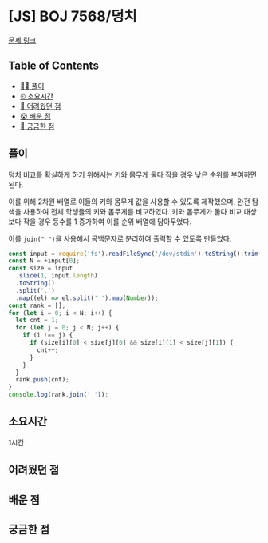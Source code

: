 <!-- 제목으로 다음과 같은 내용으로 작성해주세요 ! -->
<!-- 📚 언어 : e.g. Javascript -> [JS], Python -> [Python]  -->
<!-- 📕 백준 : BOJ 문제번호/문제제목 e.g. BOJ 2577/숫자의 개수 -->
<!-- 📗 프로그래머스 : PRO 문제번호/문제제목 e.g. PRO 120812/최빈값 구하기 -->
<!-- 💁🏻 백준허브를 사용하시면 프로그래머스의 문제번호도 확인하실 수 있습니다 -->

# [JS] BOJ 7568/덩치

<!-- 아래에 # 을 지우고 문제 링크를 입력해주세요 ! -->

[문제 링크](https://www.acmicpc.net/problem/7568)

## Table of Contents

- [✍🏻 풀이](#풀이)
- [⏰ 소요시간](#소요시간)
- [🫠 어려웠던 점](#어려웠던-점)
- [😮 배운 점](#배운-점)
- [🤔 궁금한 점](#궁금한-점)

## 풀이

<!-- ```옆에 사용하는 언어를 기입하세요 e.g. javascript, python -->

덩치 비교를 확실하게 하기 위해서는 키와 몸무게 둘다 작을 경우 낮은 순위를 부여하면 된다.

이를 위해 2차원 배열로 이들의 키와 몸무게 값을 사용할 수 있도록 제작했으며, 완전 탐색을 사용하여 전체 학생들의 키와 몸무게를 비교하였다. 키와 몸무게가 둘다 비교 대상보다 작을 경우 등수를 1 증가하여 이를 순위 배열에 담아두었다.

이를 `join(" ")`을 사용해서 공백문자로 분리하여 출력할 수 있도록 만들었다.

```javascript
const input = require('fs').readFileSync('/dev/stdin').toString().trim().split('\n');
const N = +input[0];
const size = input
  .slice(1, input.length)
  .toString()
  .split(',')
  .map((el) => el.split(' ').map(Number));
const rank = [];
for (let i = 0; i < N; i++) {
  let cnt = 1;
  for (let j = 0; j < N; j++) {
    if (i !== j) {
      if (size[i][0] < size[j][0] && size[i][1] < size[j][1]) {
        cnt++;
      }
    }
  }
  rank.push(cnt);
}
console.log(rank.join(' '));
```

## 소요시간

1시간

## 어려웠던 점

## 배운 점

## 궁금한 점
